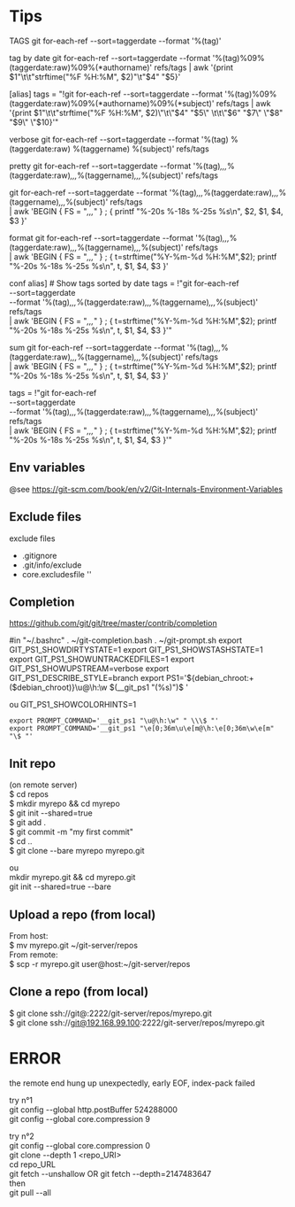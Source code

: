 # Tips

TAGS
git for-each-ref --sort=taggerdate --format '%(tag)'

tag by date
git for-each-ref --sort=taggerdate --format '%(tag)%09%(taggerdate:raw)%09%(*authorname)' refs/tags | awk '{print $1"\t\t"strftime("%F  %H:%M", $2)"\t"$4" "$5}'

[alias]
  tags = "!git for-each-ref --sort=taggerdate --format '%(tag)%09%(taggerdate:raw)%09%(*authorname)%09%(*subject)' refs/tags | awk '{print $1\"\t\t\"strftime(\"%F  %H:%M\", $2)\"\t\"$4\" \"$5\"  \t\t\"$6\" \"$7\" \"$8\" \"$9\" \"$10}'"

verbose
git for-each-ref --sort=taggerdate --format '%(tag) %(taggerdate:raw) %(taggername) %(subject)' refs/tags

pretty
git for-each-ref --sort=taggerdate --format '%(tag)_,,,_%(taggerdate:raw)_,,,_%(taggername)_,,,_%(subject)' refs/tags

git for-each-ref --sort=taggerdate --format '%(tag)_,,,_%(taggerdate:raw)_,,,_%(taggername)_,,,_%(subject)' refs/tags \
  | awk 'BEGIN { FS = "_,,,_"  } ; { printf "%-20s %-18s %-25s %s\n", $2, $1, $4, $3  }'

format
git for-each-ref --sort=taggerdate --format '%(tag)_,,,_%(taggerdate:raw)_,,,_%(taggername)_,,,_%(subject)' refs/tags \
  | awk 'BEGIN { FS = "_,,,_"  } ; { t=strftime("%Y-%m-%d  %H:%M",$2); printf "%-20s %-18s %-25s %s\n", t, $1, $4, $3  }'

conf
alias]
    # Show tags sorted by date
    tags = !"git for-each-ref \
        --sort=taggerdate \
        --format '%(tag)_,,,_%(taggerdate:raw)_,,,_%(taggername)_,,,_%(subject)' refs/tags \
        | awk 'BEGIN { FS = \"_,,,_\"  } ; { t=strftime(\"%Y-%m-%d  %H:%M\",$2); printf \"%-20s %-18s %-25s %s\\n\", t, $1, $4, $3  }'"

sum
git for-each-ref --sort=taggerdate --format '%(tag)_,,,_%(taggerdate:raw)_,,,_%(taggername)_,,,_%(subject)' refs/tags \
  | awk 'BEGIN { FS = "_,,,_"  } ; { t=strftime("%Y-%m-%d  %H:%M",$2); printf "%-20s %-18s %-25s %s\n", t, $1, $4, $3  }'

tags = !"git for-each-ref \
    --sort=taggerdate \
    --format '%(tag)_,,,_%(taggerdate:raw)_,,,_%(taggername)_,,,_%(subject)' refs/tags \
    | awk 'BEGIN { FS = \"_,,,_\"  } ; { t=strftime(\"%Y-%m-%d  %H:%M\",$2); printf \"%-20s %-18s %-25s %s\\n\", t, $1, $4, $3  }'"

Env variables
---
@see https://git-scm.com/book/en/v2/Git-Internals-Environment-Variables  

Exclude files
---
exclude files  
- .gitignore
- .git/info/exclude
- core.excludesfile '<file>'
  
Completion
---
https://github.com/git/git/tree/master/contrib/completion

#in "~/.bashrc"
. ~/git-completion.bash
. ~/git-prompt.sh
export GIT_PS1_SHOWDIRTYSTATE=1
export GIT_PS1_SHOWSTASHSTATE=1
export GIT_PS1_SHOWUNTRACKEDFILES=1
export GIT_PS1_SHOWUPSTREAM=verbose
export GIT_PS1_DESCRIBE_STYLE=branch
export PS1='${debian_chroot:+($debian_chroot)}\u@\h:\w $(__git_ps1 "(%s)")\$ '

ou
GIT_PS1_SHOWCOLORHINTS=1
```
export PROMPT_COMMAND='__git_ps1 "\u@\h:\w" " \\\$ "'
export PROMPT_COMMAND='__git_ps1 "\e[0;36m\u\e[m@\h:\e[0;36m\w\e[m" "\$ "'
```

Init repo
---
(on remote server)  
$ cd repos  
$ mkdir myrepo && cd myrepo  
$ git init --shared=true  
$ git add .  
$ git commit -m "my first commit"  
$ cd ..  
$ git clone --bare myrepo myrepo.git

ou  
mkdir myrepo.git && cd myrepo.git  
git init --shared=true --bare  

Upload a repo (from local)
---
From host:  
$ mv myrepo.git ~/git-server/repos  
From remote:  
$ scp -r myrepo.git user@host:~/git-server/repos  

Clone a repo (from local)  
---
$ git clone ssh://git@<ip-docker-server>:2222/git-server/repos/myrepo.git  
$ git clone ssh://git@192.168.99.100:2222/git-server/repos/myrepo.git  

# ERROR
the remote end hung up unexpectedly, early EOF, index-pack failed

  try n°1  
git config --global http.postBuffer 524288000  
git config --global core.compression 9  

  try n°2  
git config --global core.compression 0  
git clone --depth 1 <repo_URI>  
  cd repo_URL  
git fetch --unshallow  OR git fetch --depth=2147483647  
  then  
git pull --all
